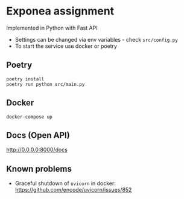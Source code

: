 # Exponea assignment

Implemented in Python with Fast API

- Settings can be changed via env variables - check `src/config.py`
- To start the service use docker or poetry


## Poetry
```shell
poetry install
poetry run python src/main.py
```

## Docker
```shell
docker-compose up
```


## Docs (Open API)
http://0.0.0.0:8000/docs


## Known problems
- Graceful shutdown of `uvicorn` in docker: https://github.com/encode/uvicorn/issues/852

